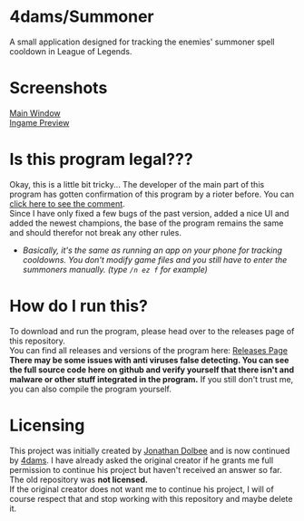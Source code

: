# 4dams/Summoner

A small application designed for tracking the enemies' summoner spell cooldown in League of Legends.


# Screenshots

[Main Window](https://i.4da.ms/e78b2c3.png)<br />
[Ingame Preview](https://i.4da.ms/96bb07d.gif)

# Is this program legal???

Okay, this is a little bit tricky... The developer of the main part of this program has gotten confirmation of this program by a rioter before. You can [click here to see the comment](https://www.reddit.com/r/leagueoflegends/comments/4c78hh/i_wrote_a_legal_program_to_track_summoner_spells/d1g2dcu/).<br />
Since I have only fixed a few bugs of the past version, added a nice UI and added the newest champions, the base of the program remains the same and should therefor not break any other rules. </br >
- *Basically, it's the same as running an app on your phone for tracking cooldowns. You don't modify game files and you still have to enter the summoners manually. (type `/n ez f` for example)*

# How do I run this?

To download and run the program, please head over to the releases page of this repository. </br >
You can find all releases and versions of the program here: [Releases Page](https://github.com/4dams/Summoner/releases) </br >
**There may be some issues with anti viruses false detecting. You can see the full source code here on github and verify yourself that there isn't and malware or other stuff integrated in the program.** If you still don't trust me, you can also compile the program yourself.

# Licensing

This project was initially created by [Jonathan Dolbee](https://github.com/d0lb33/) and is now continued by [4dams](https://github.com/4dams/). I have already asked the original creator if he grants me full permission to continue his project but haven't received an answer so far. The old repository was **not licensed.** </br >
If the original creator does not want me to continue his project, I will of course respect that and stop working with this repository and maybe delete it.
